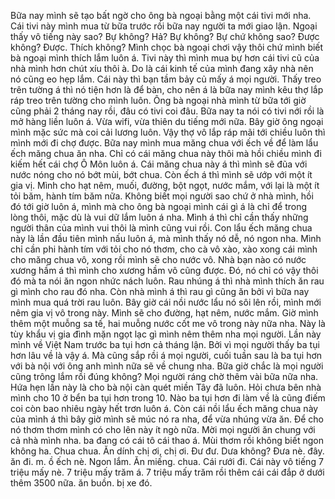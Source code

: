 Bữa nay mình sẽ tạo bất ngờ cho ông bà ngoại bằng một cái tivi mới nha. Cái tivi này mình mua từ bữa trước rồi bữa nay người ta mới giao lận. Ngoại thấy vô tiếng này sao? Bự không? Hả? Bự không? Bự chứ không sao? Được không? Được. Thích không? Mình chọc bà ngoại chơi vậy thôi chứ mình biết bà ngoại mình thích lắm luôn á. Tivi này thì mình mua bự hơn cái tivi cũ của nhà mình hơn chút xíu thôi à. Do là cái kinh tế của mình đang xây nhà nên nó cũng eo hẹp lắm. Cái này thì bạn tầm bảy củ mấy á mọi người. Thấy treo trên tường á thì nó tiện hơn là để bàn, cho nên á là bữa nay mình kêu thợ lắp ráp treo trên tường cho mình luôn. Ông bà ngoại nhà mình từ bữa tới giờ cũng phải 2 tháng nay rồi, đâu có tivi coi đâu. Bữa nay ta nói có tivi nới rồi là mở hàng liền luôn á. Vừa wifi, vừa thiên du tiếng mới nữa. Bây giờ ông ngoại mình mặc sức mà coi cải lương luôn. Vậy thợ vô lắp ráp mãi tới chiều luôn thì mình mới đi chợ được. Bữa nay mình mua măng chua với ếch về để làm lẩu ếch măng chua ăn nha. Chỉ có cái măng chua này thôi mà hồi chiều mình đi kiếm hết cái chợ Ô Môn luôn á. Cái măng chua này á thì mình sẽ đũa với nước nóng cho nó bớt mùi, bớt chua. Còn ếch á thì mình sẽ ướp với một ít gia vị. Mình cho hạt nêm, muối, đường, bột ngọt, nước mắm, với lại là một ít tỏi băm, hành tím băm nữa. Không biết mọi người sao chứ ở nhà mình, hồi đó tới giờ luôn á, mình mà cho ông bà ngoại mình cái gì á là chỉ để trong lòng thôi, mặc dù là vui dữ lắm luôn á nha. Mình á thì chỉ cần thấy những người thân của mình vui thôi là mình cũng vui rồi. Con lẩu ếch măng chua này là lần đầu tiên mình nấu luôn á, mà mình thấy nó dễ, nó ngon nha. Mình chỉ cần phi hành tím với tỏi cho nó thơm, cho cà vô xào, xào xong cái mình cho măng chua vô, xong rồi mình sẽ cho nước vô. Nhà bạn nào có nước xương hầm á thì mình cho xương hầm vô cũng được. Đó, nó chỉ có vậy thôi đó mà ta nói ăn ngon nhức nách luôn. Rau nhúng á thì nhà mình thích ăn rau gì mình cho rau đó nha. Còn nhà mình á thì rau gì cũng ăn bởi vì bữa nay mình mua quá trời rau luôn. Bây giờ cái nồi nước lẩu nó sôi lên rồi, mình mới nêm gia vị vô trong này. Mình sẽ cho đường, hạt nêm, nước mắm. Giờ mình thêm một muỗng sa tế, hai muỗng nước cốt me vô trong này nữa nha. Này là tùy khẩu vị gia đình mặn ngọt lạc gì mình nêm thêm nha mọi người. Lần này mình về Việt Nam trước ba tụi hơn cả tháng lận. Bởi vì mọi người thấy ba tụi hơn lâu về là vậy á. Mà cũng sắp rồi á mọi người, cuối tuần sau là ba tụi hơn với bà nội với ông anh mình nữa sẽ về chung nha. Bữa giờ chắc là mọi người cũng trông lắm rồi đúng không? Mọi người ráng chờ thêm vài bữa nữa nha. Hứa hẹn lần này là cho bà nội càn quét miền Tây đã luôn. Hỏi chưa bên nhà mình cho 10 ở bển ba tụi hơn trong 10. Nào ba tụi hơn đi làm về là cũng điếm coi còn bao nhiêu ngày hết trơn luôn á. Còn cái nồi lẩu ếch măng chua này của mình á thì bây giờ mình sẽ múc nó ra nha, để vừa nhúng vừa ăn. Để cho nó thơm thơm mình có cho lên này ít ngò nữa. Mời mọi người ăn chung với cả nhà mình nha. ba đang có cái tô cái thao á. Mùi thơm rồi không biết ngon không ha. Chua chua. Ăn dính chị ơi, chị ơi. Đư đư. Dưa không? Đưa nè. đây. ăn đi. m. ồ ếch nè. Ngon lắm. Ăn miếng. chua. Cái rưới đi. Cái này vô tiếng 7 triệu mấy nè. 7 triệu mấy trăm á. 7 triệu mấy trăm rồi thêm cái cái đắp ở dưới thêm 3500 nữa. ăn buồn. bị xe đó.